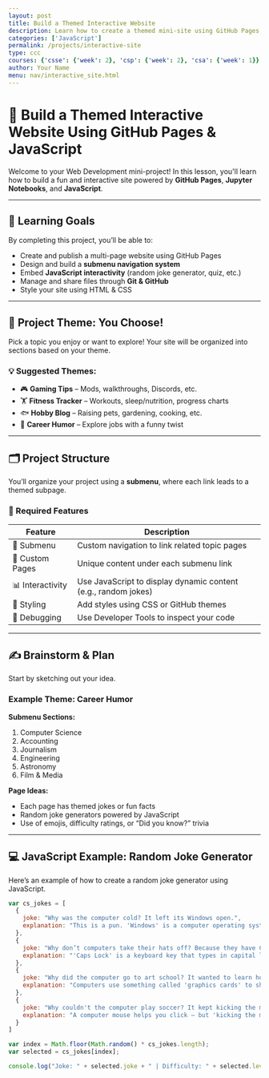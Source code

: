 ```yaml
---
layout: post
title: Build a Themed Interactive Website
description: Learn how to create a themed mini-site using GitHub Pages, JavaScript, and Jupyter Notebooks.
categories: ['JavaScript']
permalink: /projects/interactive-site
type: ccc
courses: {'csse': {'week': 2}, 'csp': {'week': 2}, 'csa': {'week': 1}}
author: Your Name
menu: nav/interactive_site.html
---
```


# 🚀 Build a Themed Interactive Website Using GitHub Pages & JavaScript

Welcome to your Web Development mini-project! In this lesson, you'll learn how to build a fun and interactive site powered by **GitHub Pages**, **Jupyter Notebooks**, and **JavaScript**.

---

## 🎯 Learning Goals

By completing this project, you’ll be able to:

- Create and publish a multi-page website using GitHub Pages
- Design and build a **submenu navigation system**
- Embed **JavaScript interactivity** (random joke generator, quiz, etc.)
- Manage and share files through **Git & GitHub**
- Style your site using HTML & CSS

---

## 🧠 Project Theme: You Choose!

Pick a topic you enjoy or want to explore! Your site will be organized into sections based on your theme.

### 💡 Suggested Themes:

- 🎮 **Gaming Tips** – Mods, walkthroughs, Discords, etc.
- 🏋️ **Fitness Tracker** – Workouts, sleep/nutrition, progress charts
- 🐟 **Hobby Blog** – Raising pets, gardening, cooking, etc.
- 🤣 **Career Humor** – Explore jobs with a funny twist

---

## 🗂️ Project Structure

You’ll organize your project using a **submenu**, where each link leads to a themed subpage.

### 🧩 Required Features

| Feature | Description |
|--------|-------------|
| 🔗 Submenu | Custom navigation to link related topic pages |
| 📄 Custom Pages | Unique content under each submenu link |
| 📊 Interactivity | Use JavaScript to display dynamic content (e.g., random jokes) |
| 🎨 Styling | Add styles using CSS or GitHub themes |
| 🧪 Debugging | Use Developer Tools to inspect your code |

---

## ✍️ Brainstorm & Plan

Start by sketching out your idea.

### Example Theme: **Career Humor**

**Submenu Sections:**

1. Computer Science
2. Accounting
3. Journalism
4. Engineering
5. Astronomy
6. Film & Media

**Page Ideas:**
- Each page has themed jokes or fun facts
- Random joke generators powered by JavaScript
- Use of emojis, difficulty ratings, or “Did you know?” trivia

---

## 💻 JavaScript Example: Random Joke Generator

Here’s an example of how to create a random joke generator using JavaScript.

```javascript
var cs_jokes = [
  {
    joke: "Why was the computer cold? It left its Windows open.",
    explanation: "This is a pun. 'Windows' is a computer operating system, but it also means the glass windows in your house!"
  },
  {
    joke: "Why don’t computers take their hats off? Because they have CAPS LOCK on.",
    explanation: "'Caps Lock' is a keyboard key that types in capital letters — also a pun on wearing a cap (hat)!"
  },
  {
    joke: "Why did the computer go to art school? It wanted to learn how to draw its graphics.",
    explanation: "Computers use something called 'graphics cards' to show images — this joke is a silly play on that."
  },
  {
    joke: "Why couldn't the computer play soccer? It kept kicking the mouse!",
    explanation: "A computer mouse helps you click — but 'kicking the mouse' sounds like a sports move!"
  }
]

var index = Math.floor(Math.random() * cs_jokes.length);
var selected = cs_jokes[index];

console.log("Joke: " + selected.joke + " | Difficulty: " + selected.level);
